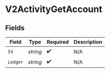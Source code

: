 # V2ActivityGetAccount


## Fields

| Field              | Type               | Required           | Description        |
| ------------------ | ------------------ | ------------------ | ------------------ |
| `Id`               | *string*           | :heavy_check_mark: | N/A                |
| `Ledger`           | *string*           | :heavy_check_mark: | N/A                |